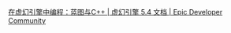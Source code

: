 [在虚幻引擎中编程：蓝图与C++ | 虚幻引擎 5.4 文档 | Epic Developer Community](https://dev.epicgames.com/documentation/zh-cn/unreal-engine/coding-in-unreal-engine-blueprint-vs.-cplusplus?application_version=5.4)